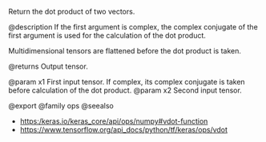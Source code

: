 Return the dot product of two vectors.

@description
If the first argument is complex, the complex conjugate of the first
argument is used for the calculation of the dot product.

Multidimensional tensors are flattened before the dot product is taken.

@returns
    Output tensor.

@param x1 First input tensor. If complex, its complex conjugate is taken
    before calculation of the dot product.
@param x2 Second input tensor.

@export
@family ops
@seealso
+ <https:/keras.io/keras_core/api/ops/numpy#vdot-function>
+ <https://www.tensorflow.org/api_docs/python/tf/keras/ops/vdot>
